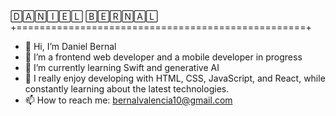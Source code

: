
🄳🄰🄽🄸🄴🄻 🄱🄴🅁🄽🄰🄻
+==================================================+

- 👋 Hi, I’m Daniel Bernal
- 👀 I’m a frontend web developer and a mobile developer in progress
- 🌱 I’m currently learning Swift and generative AI
- 🦾 I really enjoy developing with HTML, CSS, JavaScript, and
  React, while constantly learning about the latest technologies.
- 📫 How to reach me: bernalvalencia10@gmail.com



<!---
dbernal97/dbernal97 is a ✨ special ✨ repository because its `README.md` (this file) appears on your GitHub profile.
You can click the Preview link to take a look at your changes.
--->
